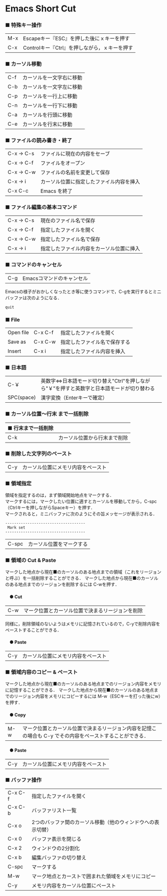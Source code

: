 # Emacs Short Cut
### ■ 特殊キー操作
|||
|-|-|
|M-x	|Escapeキー『ESC』を押した後にｘキーを押す|
|C-x	|Controlキー『Ctrl』を押しながら，ｘキーを押す|

### ■ カーソル移動
|||
|-|-|
|C-f	|カーソルを一文字右に移動|
|C-b	|カーソルを一文字左に移動|
|C-p	|カーソルを一行上に移動|
|C-n	|カーソルを一行下に移動|
|C-a	|カーソルを行頭に移動|
|C-e	|カーソルを行末に移動|

### ■ ファイルの読み書き・終了
|||
|-|-|
|C-x → C-s	|ファイルに現在の内容をセーブ|
|C-x → C-f	|ファイルをオープン|
|C-x → C-w	|ファイルの名前を変更して保存|
|C-x → i		|カーソル位置に指定したファイル内容を挿入|
|C-x C-c	|Emacs を終了|

### ■ ファイル編集の基本コマンド
|||
|-|-|
|C-x → C-s	|現在のファイル名で保存|
|C-x → C-f	|指定したファイルを開く|
|C-x → C-w	|指定したファイル名で保存|
|C-x → i		|指定したファイル内容をカーソル位置に挿入|

### ■ コマンドのキャンセル
|||
|-|-|
|C-g|Emacsコマンドのキャンセル|

Emacsの様子がおかしくなったとき等に使うコマンドで，C-gを実行するとミニバッファは次のようになる．

```
quit
```
### ■ File
||||
|-|-|-|
|Open file|C-x C-f |指定したファイルを開く|
|Save as|C-x C-w |指定したファイル名で保存する|
|Insert|C-x i |指定したファイル内容を挿入|

### ■ 日本語
|||
|:-|:-|
|C-￥|英数字⇔日本語モード切り替え"Ctrl"を押しながら"￥"を押すと英数字と日本語モードが切り替わる|
|SPC(space)|漢字変換（Enterキーで確定）|

### ■ カーソル位置～行末 まで一括削除

|■ 行末まで一括削除||
|-|-|
|C-k	|カーソル位置から行末まで削除|

### ■ 削除した文字列のペースト
|||
|-|-|
|C-y	|カーソル位置にメモリ内容をペースト|
 
### ■ 領域指定
領域を指定するのは，まず領域開始地点をマークする．  
マークするには，マークしたい位置に適すとカーソルを移動してから，C-spc（Ctrlキーを押しながらSpaceキー）を押す．  
マークされると，ミニバッファに次のようにその旨メッセージが表示される．  
```
------------------------------------  
 Mark set  
------------------------------------  
```

|||
|-|-|
|C-spc	|カーソル位置をマークする|

### ■ 領域の Cut & Paste
マークした地点から現在■のカーソルのある地点までの領域（これをリージョンと呼ぶ）を一括削除することができる．
マークした地点から現在■のカーソルのある地点までのリージョンを削除するには C-wを押す．  

#### 　● Cut

|||
|-|-|
|C-w	|マーク位置とカーソル位置で決まるリージョンを削除|

同様に，削除領域のないようはメモリに記憶されているので，C-yで削除内容をペーストすることができる．

#### 　● Paste

|||
|-|-|
|C-y	|カーソル位置にメモリ内容をペースト|
 
### ■ 領域内容のコピー & ペースト
マークした地点から現在■のカーソルのある地点までのリージョン内容をメモリに記憶することができる．
マークした地点から現在■のカーソルのある地点までのリージョン内容をメモリにコピーするには M-w（ESCキーを打った後にw）を押す．

#### 　● Copy

|||
|-|-|
|M-w	|マーク位置とカーソル位置で決まるリージョン内容を記憶この場合も C-y でその内容をペーストすることができる．|

#### 　● Paste

|||
|-|-|
|C-y	|カーソル位置にメモリ内容をペースト|

### ■ バッファ操作
|||
|-|-|
|C-x C-f	|指定したファイルを開く|
|C-x C-b	|バッファリスト一覧|
|C-x o|2つのバッファ間のカーソル移動（他のウィンドウへの表示切替）|
|C-x 0|バッファ表示を閉じる|
|C-x 2|ウィンドウの2分割化|
|C-x b|編集バッファの切り替え|
|C-spc|マークする|
|M-w|マーク地点とカーストで囲まれた領域をメモリにコピー|
|C-y|メモリ内容をカーソル位置にペースト|
